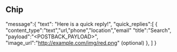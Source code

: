 ## Chip
"message":{
    "text": "Here is a quick reply!",
    "quick_replies":[
      {
        "content_type":"text","url,"phone","location","email"
        "title":"Search",
        "payload":"<POSTBACK_PAYLOAD>",
        "image_url":"http://example.com/img/red.png" (optional)
      },
    ]
  }
